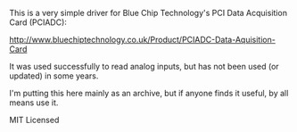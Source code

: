This is a very simple driver for Blue Chip Technology's PCI Data Acquisition Card (PCIADC):

http://www.bluechiptechnology.co.uk/Product/PCIADC-Data-Aquisition-Card

It was used successfully to read analog inputs, but has not been used (or updated) in some years.

I'm putting this here mainly as an archive, but if anyone finds it useful, by all means use it.

MIT Licensed

